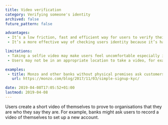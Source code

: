 ```yaml
---
title: Video verification
category: Verifying someone's identity
archived: false
future_pattern: false

advantages:
 - It’s a low friction, fast and efficient way for users to verify their identity
 - It’s a more effective way of checking users identity because it’s harder to steal or covertly capture the right type video needed to verify a match

limitations:
 - Taking a selfie video may make users feel uncomfortable especially if there’s not a clear sense of how it is used or who it is shared with
 - Users may not be in an appropriate location to take a video, for example if they’re on the move or in a noisy or low light environment

examples:
 - title: Monzo and other banks without physical premises ask customers for video ID verification when setting up an account
   url: https://monzo.com/blog/2017/11/03/simple-signup-kyc/

date: 2019-04-08T17:05:52+01:00
lastmod: 2019-04-08
---
```

Users create a short video of themselves to prove to organisations that they are who they say they are. For example, banks might ask users to record a video of themselves to set up a new account.
